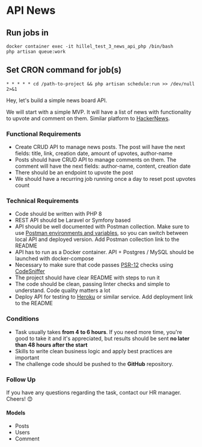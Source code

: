 
# API News

## Run jobs in 
```
docker container exec -it hillel_test_3_news_api_php /bin/bash
php artisan queue:work
```

## Set CRON command for job(s)
```
* * * * * cd /path-to-project && php artisan schedule:run >> /dev/null 2>&1
```



Hey, let's build a simple news board API. 

We will start with a simple MVP. It will have a list of news with functionality to upvote and comment on them. Similar platform to [HackerNews](https://news.ycombinator.com/).

### **Functional Requirements**
- Create CRUD API to manage news posts. The post will have the next fields: title, link, creation date, amount of upvotes, author-name
- Posts should have CRUD API to manage comments on them. The comment will have the next fields: author-name, content, creation date
- There should be an endpoint to upvote the post
- We should have a recurring job running once a day to reset post upvotes count

### **Technical Requirements**
- Code should be written with PHP 8
- REST API should be Laravel or Symfony based
- API should be well documented with Postman collection. Make sure to use [Postman environments and variables](https://learning.postman.com/docs/postman/variables-and-environments/variables/#understanding-variables-and-environments), so you can switch between local API and deployed version. Add Postman collection link to the README
- API has to run as a Docker container. API + Postgres / MySQL should be launched with docker-compose
- Necessary to make sure that code passes [PSR-12](https://www.php-fig.org/psr/psr-12/) checks using [CodeSniffer](https://github.com/squizlabs/PHP_CodeSniffer)
- The project should have clear README with steps to run it
- The code should be clean, passing linter checks and simple to understand. Code quality matters a lot
- Deploy API for testing to [Heroku](https://www.heroku.com/) or similar service. Add deployment link to the README

### **Conditions**
- Task usually takes **from 4 to 6 hours**. If you need more time, you're good to take it and it's appreciated, but results should be sent **no later than 48 hours after the start**
- Skills to write clean business logic and apply best practices are important
- The challenge code should be pushed to the **GitHub** repository.

### Follow Up
If you have any questions regarding the task, contact our HR manager.
Cheers! 😊

#### Models
- Posts
- Users
- Comment